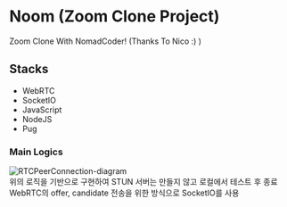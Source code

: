 # Noom (Zoom Clone Project)

Zoom Clone With NomadCoder! (Thanks To Nico :) )
<br/>
## Stacks
- WebRTC
- SocketIO
- JavaScript
- NodeJS
- Pug



### Main Logics
![RTCPeerConnection-diagram](https://github.com/OwlCJ/ZoomClone/assets/81318468/519ac52f-d2ed-46db-975b-7fe9d000353f)
<br/>
위의 로직을 기반으로 구현하여 STUN 서버는 만들지 않고 로컬에서 테스트 후 종료
<br/>
WebRTC의 offer, candidate 전송을 위한 방식으로 SocketIO를 사용
